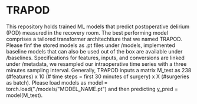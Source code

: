 # TRAPOD
This repository holds trained ML models that predict postoperative delirium (POD) measured in the recovery room. The best performing model comprises a tailored transformer architechtiure that we named TRAPOD. Please finf the stored models as .pt files under /models, implemented baseline models that can also be used out of the box are available under /baselines. Specifications for features, inputs, and conversions are linked under /metadata, we resampled our intraoperative time series with a three minutes sampling interval. Generally, TRAPOD inputs a matrix M_test as 238 (#features) x 10 (# time steps = first 30 minutes of surgery) x X (#surgeries as batch). Please load models as model = torch.load("./models/"MODEL_NAME.pt") and then predicting y_pred = model(M_test). 
